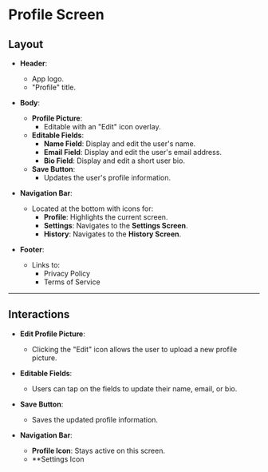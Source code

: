 
# Profile Screen

## Layout

- **Header**:  
  - App logo.  
  - "Profile" title.

- **Body**:  
  - **Profile Picture**:  
    - Editable with an "Edit" icon overlay.  
  - **Editable Fields**:  
    - **Name Field**: Display and edit the user's name.  
    - **Email Field**: Display and edit the user's email address.  
    - **Bio Field**: Display and edit a short user bio.  
  - **Save Button**:  
    - Updates the user's profile information.

- **Navigation Bar**:  
  - Located at the bottom with icons for:  
    - **Profile**: Highlights the current screen.  
    - **Settings**: Navigates to the **Settings Screen**.  
    - **History**: Navigates to the **History Screen**.

- **Footer**:  
  - Links to:  
    - Privacy Policy  
    - Terms of Service  

---

## Interactions

- **Edit Profile Picture**:  
  - Clicking the "Edit" icon allows the user to upload a new profile picture.  

- **Editable Fields**:  
  - Users can tap on the fields to update their name, email, or bio.  

- **Save Button**:  
  - Saves the updated profile information.  

- **Navigation Bar**:  
  - **Profile Icon**: Stays active on this screen.  
  - **Settings Icon